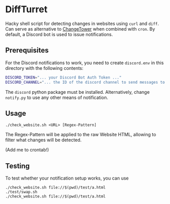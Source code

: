 # DiffTurret

Hacky shell script for detecting changes in websites using `curl` and `diff`. 
Can serve as alternative to [ChangeTower](https://changetower.com/) when 
combined with `cron`.
By default, a Discord bot is used to issue notifications.

## Prerequisites

For the Discord notifications to work, you need to create `discord.env` in
this directory with the following contents:

```sh
DISCORD_TOKEN="... your Discord Bot Auth Token ..."
DISCORD_CHANNEL="... the ID of the discord channel to send messages to ..."
```

The `discord` python package must be installed.
Alternatively, change `notify.py` to use any other means of notification.

## Usage

```
./check_website.sh <URL> [Regex-Pattern]
```

The Regex-Pattern will be applied to the raw Website HTML, allowing to filter
what changes will be detected.

(Add me to crontab!)

## Testing

To test whether your notification setup works, you can use

```
./check_website.sh file://$(pwd)/test/a.html
./test/swap.sh
./check_website.sh file://$(pwd)/test/a.html
```
